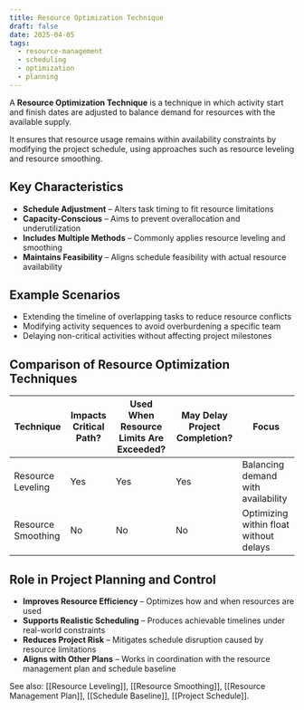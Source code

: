 ```yaml
---
title: Resource Optimization Technique
draft: false
date: 2025-04-05
tags:
  - resource-management
  - scheduling
  - optimization
  - planning
---
```


A **Resource Optimization Technique** is a technique in which activity start and finish dates are adjusted to balance demand for resources with the available supply.

It ensures that resource usage remains within availability constraints by modifying the project schedule, using approaches such as resource leveling and resource smoothing.

## Key Characteristics

- **Schedule Adjustment** – Alters task timing to fit resource limitations  
- **Capacity-Conscious** – Aims to prevent overallocation and underutilization  
- **Includes Multiple Methods** – Commonly applies resource leveling and smoothing  
- **Maintains Feasibility** – Aligns schedule feasibility with actual resource availability  

## Example Scenarios

- Extending the timeline of overlapping tasks to reduce resource conflicts  
- Modifying activity sequences to avoid overburdening a specific team  
- Delaying non-critical activities without affecting project milestones  

## Comparison of Resource Optimization Techniques

| Technique           | Impacts Critical Path? | Used When Resource Limits Are Exceeded? | May Delay Project Completion? | Focus                                  |
|---------------------|------------------------|------------------------------------------|-------------------------------|-----------------------------------------|
| Resource Leveling   | Yes                    | Yes                                      | Yes                           | Balancing demand with availability      |
| Resource Smoothing  | No                     | No                                       | No                            | Optimizing within float without delays  |

## Role in Project Planning and Control

- **Improves Resource Efficiency** – Optimizes how and when resources are used  
- **Supports Realistic Scheduling** – Produces achievable timelines under real-world constraints  
- **Reduces Project Risk** – Mitigates schedule disruption caused by resource limitations  
- **Aligns with Other Plans** – Works in coordination with the resource management plan and schedule baseline  

See also: [[Resource Leveling]], [[Resource Smoothing]], [[Resource Management Plan]], [[Schedule Baseline]], [[Project Schedule]].
